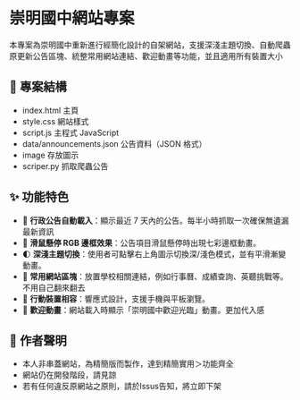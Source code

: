 # 崇明國中網站專案

本專案為崇明國中重新進行經簡化設計的自架網站，支援深淺主題切換、自動爬蟲原更新公告區塊、統整常用網站連結、歡迎動畫等功能，並且適用所有裝置大小

## 📁 專案結構

- index.html 主頁
- style.css 網站樣式
- script.js 主程式 JavaScript
- data/announcements.json 公告資料（JSON 格式）
- image 存放圖示
- scriper.py 抓取爬蟲公告

## ✨ 功能特色

- 🔁 **行政公告自動載入**：顯示最近 7 天內的公告。每半小時抓取一次確保無遺漏最新資訊
- 🌈 **滑鼠懸停 RGB 邊框效果**：公告項目滑鼠懸停時出現七彩邊框動畫。
- 🌓 **深淺主題切換**：使用者可點擊右上角圖示切換深/淺色模式，並有平滑漸變動畫。
- 📅 **常用網站區塊**：放置學校相關連結，例如行事曆、成績查詢、英聽挑戰等。不用自己翻來翻去
- 📱 **行動裝置相容**：響應式設計，支援手機與平板瀏覽。
- 👋 **歡迎動畫**：網站載入時顯示「崇明國中歡迎光臨」動畫。更加代入感

## 🔧 作者聲明

- 本人非串蓋網站，為精簡版而製作，達到精簡實用＞功能齊全
- 網站仍在開發階段，請見諒
- 若有任何違反原網站之原則，請於lssus告知，將立即下架
